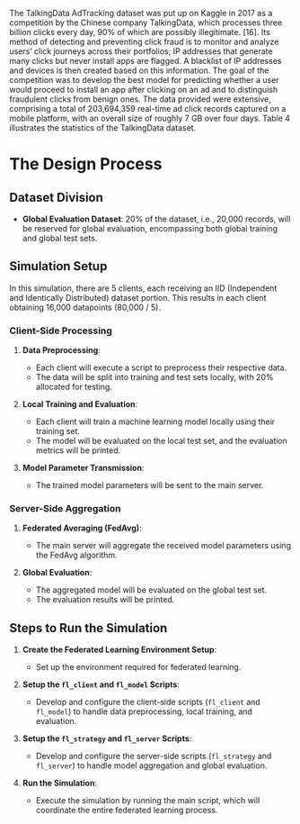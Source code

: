 The TalkingData AdTracking dataset was put up on Kaggle in 2017 as a competition by the Chinese company TalkingData, which processes three billion clicks every day, 90% of which are possibly illegitimate. [16]. Its method of detecting and preventing click fraud is to monitor and analyze users’ click journeys across their portfolios; IP addresses that generate many clicks but never install apps are flagged. A blacklist of IP addresses and devices is then created based on this information. The goal of the competition was to develop the best model for predicting whether a user would proceed to install an app after clicking on an ad and to distinguish fraudulent clicks from benign ones. The data provided were extensive, comprising a total of 203,694,359 real-time ad click records captured on a mobile platform, with an overall size of roughly 7 GB over four days. Table 4 illustrates the statistics of the TalkingData dataset.

# The Design Process

## Dataset Division

- **Global Evaluation Dataset**: 20% of the dataset, i.e., 20,000 records, will be reserved for global evaluation, encompassing both global training and global test sets.

## Simulation Setup

In this simulation, there are 5 clients, each receiving an IID (Independent and Identically Distributed) dataset portion. This results in each client obtaining 16,000 datapoints (80,000 / 5).

### Client-Side Processing

1. **Data Preprocessing**:
   - Each client will execute a script to preprocess their respective data.
   - The data will be split into training and test sets locally, with 20% allocated for testing.

2. **Local Training and Evaluation**:
   - Each client will train a machine learning model locally using their training set.
   - The model will be evaluated on the local test set, and the evaluation metrics will be printed.

3. **Model Parameter Transmission**:
   - The trained model parameters will be sent to the main server.

### Server-Side Aggregation

1. **Federated Averaging (FedAvg)**:
   - The main server will aggregate the received model parameters using the FedAvg algorithm.

2. **Global Evaluation**:
   - The aggregated model will be evaluated on the global test set.
   - The evaluation results will be printed.

## Steps to Run the Simulation

1. **Create the Federated Learning Environment Setup**:
   - Set up the environment required for federated learning.

2. **Setup the `fl_client` and `fl_model` Scripts**:
   - Develop and configure the client-side scripts (`fl_client` and `fl_model`) to handle data preprocessing, local training, and evaluation.

3. **Setup the `fl_strategy` and `fl_server` Scripts**:
   - Develop and configure the server-side scripts (`fl_strategy` and `fl_server`) to handle model aggregation and global evaluation.

4. **Run the Simulation**:
   - Execute the simulation by running the main script, which will coordinate the entire federated learning process.
